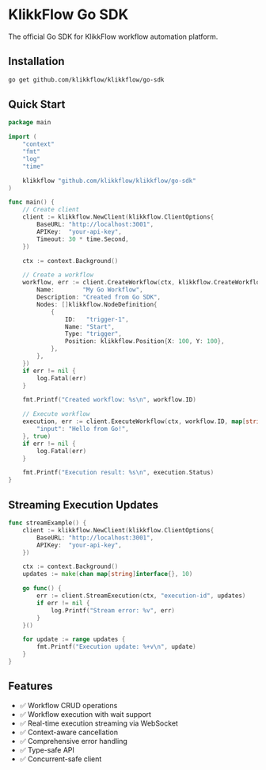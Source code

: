 # KlikkFlow Go SDK

The official Go SDK for KlikkFlow workflow automation platform.

## Installation

```bash
go get github.com/klikkflow/klikkflow/go-sdk
```

## Quick Start

```go
package main

import (
    "context"
    "fmt"
    "log"
    "time"

    klikkflow "github.com/klikkflow/klikkflow/go-sdk"
)

func main() {
    // Create client
    client := klikkflow.NewClient(klikkflow.ClientOptions{
        BaseURL: "http://localhost:3001",
        APIKey:  "your-api-key",
        Timeout: 30 * time.Second,
    })

    ctx := context.Background()

    // Create a workflow
    workflow, err := client.CreateWorkflow(ctx, klikkflow.CreateWorkflowRequest{
        Name:        "My Go Workflow",
        Description: "Created from Go SDK",
        Nodes: []klikkflow.NodeDefinition{
            {
                ID:   "trigger-1",
                Name: "Start",
                Type: "trigger",
                Position: klikkflow.Position{X: 100, Y: 100},
            },
        },
    })
    if err != nil {
        log.Fatal(err)
    }

    fmt.Printf("Created workflow: %s\n", workflow.ID)

    // Execute workflow
    execution, err := client.ExecuteWorkflow(ctx, workflow.ID, map[string]interface{}{
        "input": "Hello from Go!",
    }, true)
    if err != nil {
        log.Fatal(err)
    }

    fmt.Printf("Execution result: %s\n", execution.Status)
}
```

## Streaming Execution Updates

```go
func streamExample() {
    client := klikkflow.NewClient(klikkflow.ClientOptions{
        BaseURL: "http://localhost:3001",
        APIKey:  "your-api-key",
    })

    ctx := context.Background()
    updates := make(chan map[string]interface{}, 10)

    go func() {
        err := client.StreamExecution(ctx, "execution-id", updates)
        if err != nil {
            log.Printf("Stream error: %v", err)
        }
    }()

    for update := range updates {
        fmt.Printf("Execution update: %+v\n", update)
    }
}
```

## Features

- ✅ Workflow CRUD operations
- ✅ Workflow execution with wait support
- ✅ Real-time execution streaming via WebSocket
- ✅ Context-aware cancellation
- ✅ Comprehensive error handling
- ✅ Type-safe API
- ✅ Concurrent-safe client
